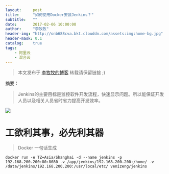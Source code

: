 ```yaml
---
layout:     post
title:      "如何使用Docker安装Jenkins？"
subtitle:   ""
date:       2017-02-06 10:00:00
author:     "李牧牧"
header-img: "http://onb688cva.bkt.clouddn.com/assets:img:home-bg.jpg"
header-mask: 0.1
catalog:    true
tags:
    - 阿里云
    - 混合云
---
```


> 本文发布于 [李牧牧的博客](http://limumu.me) 转载请保留链接 ;)



摘要：

> Jenkins的主要目标是监控软件开发流程，快速显示问题。所以能保证开发人员以及相关人员省时省力提高开发效率。

![](http://onb688cva.bkt.clouddn.com/assets:post:img:201705171115001.png)

# 工欲利其事，必先利其器


> Docker 一句话生成

```
docker run -e TZ=Asia/Shanghai -d --name jenkins -p 192.168.200.200:80:8080 -v /app/jenkins/192.168.200.200:/home/ -v /data/jenkins/192.168.200.200:/usr/local/etc/ venizeng/jenkins
```







